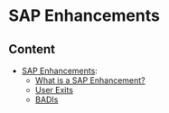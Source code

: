 # SAP Enhancements


## Content 

- [SAP Enhancements](SAP_Enhancements.md):
    - [What is a SAP Enhancement?](#what)
    - [User Exits](#Exits)
    - [BADIs](#Badis)
